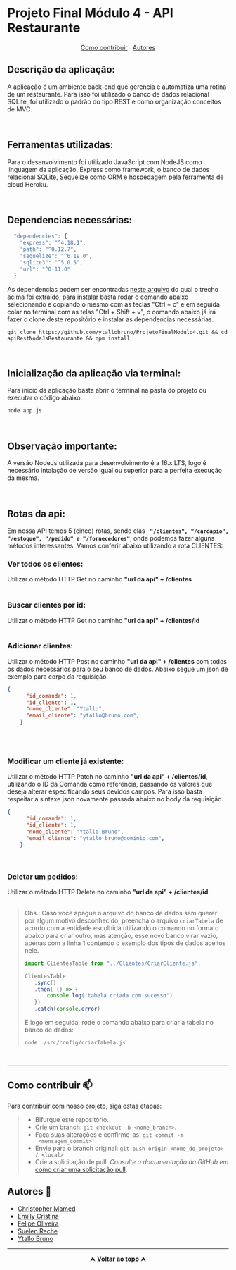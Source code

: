 # Projeto Final Módulo 4 - API Restaurante

<div id="inicio" align=center>
  <a href="#contribuir">Como contribuir</a>&nbsp;&nbsp;
  <a href="#grupo">Autores</a> 
</div>

## Descrição da aplicação:
A aplicação é um ambiente back-end que gerencia e automatiza uma rotina de um restaurante. Para isso foi utilizado o banco de dados relacional SQLite, foi utilizado o padrão do tipo REST e como organização conceitos de MVC.

<br>

## Ferramentas utilizadas:
Para o desenvolvimento foi utilizado JavaScript com NodeJS como linguagem da aplicação, Express como framework, o banco de dados relacional SQLite, Sequelize como ORM e hospedagem pela ferramenta de cloud Heroku.

<br>

## Dependencias necessárias:
```js
  "dependencies": {
    "express": "^4.18.1",
    "path": "^0.12.7",
    "sequelize": "^6.19.0",
    "sqlite3": "^5.0.5",
    "url": "^0.11.0"
  }
```
As dependencias podem ser encontradas <a href = 'https://github.com/ytallobruno/ProjetoFinalModulo4/blob/main/package.json'>neste arquivo</a> do qual o trecho acima foi extraído, para instalar basta rodar o comando abaixo selecionando e copiando o mesmo com as teclas "Ctrl + c" e em seguida colar no terminal com as telas "Ctrl + Shift + v", o comando abaixo já irá fazer o clone deste repositório e instalar as dependencias necessárias.

```
git clone https://github.com/ytallobruno/ProjetoFinalModulo4.git && cd apiRestNodeJsRestaurante && npm install
```

<br>

## Inicialização da aplicação via terminal:
Para inicio da aplicação basta abrir o terminal na pasta do projeto ou executar o código abaixo.

```
node app.js
```

<br>

## Observação importante:

A versão NodeJs utilizada para desenvolvimento é a 16.x LTS, logo é necessário intalação de versão igual ou superior para a perfeita execução da mesma.

<br>

## Rotas da api:

Em nossa API temos 5 (cinco) rotas, sendo elas <b> ` "/clientes", "/cardapio", "/estoque", "/pedido" e "/fornecedores"`</b>, onde podemos fazer alguns métodos interessantes. Vamos conferir abaixo utilizando a rota CLIENTES:
<br>


### Ver todos os clientes:

Utilizar o método HTTP Get no caminho <b>"url da api" + /clientes</b>
<br>
<br>

### Buscar clientes por id:

Utilizar o método HTTP Get no caminho <b>"url da api" + /clientes/id</b>
<br>
<br>

### Adicionar clientes:
Utilizar o método HTTP Post no caminho <b>"url da api" + /clientes</b> com todos os dados necessários para o seu banco de dados. Abaixo segue um json de exemplo para corpo da requisição.

```json
{
      "id_comanda": 1,
      "id_cliente": 1,
      "nome_cliente": "Ytallo",
      "email_cliente": "ytallo@bruno.com",
    }
```
<br>
<br>

### Modificar um cliente já existente:
Utilizar o método HTTP Patch no caminho <b>"url da api" + /clientes/id</b>, utilizando o ID da Comanda como referência, passando os valores que deseja alterar especificando seus devidos campos. Para isso basta respeitar a sintaxe json novamente passada abaixo no body da requisição.

```json
{
      "id_comanda": 1,
      "id_cliente": 1,
      "nome_cliente": "Ytallo Bruno",
      "email_cliente": "ytallo_bruno@dominio.com",
    }
```
<br>

### Deletar um pedidos:
Utilizar o método HTTP Delete no caminho <b>"url da api" + /clientes/id</b>.
<br>
<br>


> Obs.: Caso você apague o arquivo do banco de dados sem querer por algum motivo desconhecido, preencha o arquivo `criarTabela` de acordo com a entidade escolhida utilizando o comando no formato abaixo para criar outro, mas atenção, esse novo banco virar vazio, apenas com a linha 1 contendo o exemplo dos tipos de dados aceitos nele.
>
> ```js
> import ClientesTable from "../Clientes/CriarCliente.js";
>
> ClientesTable
>    .sync()
>    .then( () => {
>        console.log('tabela criada com sucesso')
>    })
>    .catch(console.error)
>```
>
> E logo em seguida, rode o comando abaixo para criar a tabela no banco de dados:
>
>```node
>node ./src/config/criarTabela.js
>```

<br>
<hr>

<h2 id="contribuir">Como contribuir 📫</h2>

Para contribuir com nosso projeto, siga estas etapas:
  >- Bifurque este repositório.
  >- Crie um branch: `git checkout -b <nome_branch>`.
  >- Faça suas alterações e confirme-as: `git commit -m '<mensagem_commit>'`
  >- Envie para o branch original: `git push origin <nome_do_projeto> / <local>`
  >- Crie a solicitação de pull.
*Consulte a documentação do GitHub em* [como criar uma solicitação pull](https://help.github.com/en/github/collaborating-with-issues-and-pull-requests/creating-a-pull-request).

<h2 id="grupo">Autores 🥇</h2>

  - [Christopher Mamed](https://www.linkedin.com/in/christopher-mamed-407485139/)
  - [Emilly Cristina](https://www.linkedin.com/in/emilly-finco/)
  - [Felipe Oliveira](https://www.linkedin.com/in/carvalho-felipe28/)
  - [Suelen Reche](https://www.linkedin.com/in/suelen-reche-55a43a79/)
  - [Ytallo Bruno](https://linkedin.com/in/ytallobruno)

<hr>

<div align="center">
  &#11165;&nbsp;<a href="#inicio"><strong>Voltar ao topo</strong></a>&nbsp;&#11165;
</div>